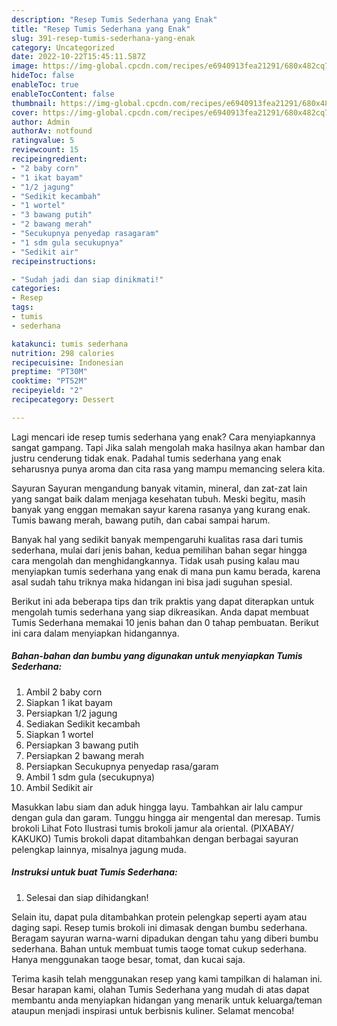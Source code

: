 ```yaml
---
description: "Resep Tumis Sederhana yang Enak"
title: "Resep Tumis Sederhana yang Enak"
slug: 391-resep-tumis-sederhana-yang-enak
category: Uncategorized
date: 2022-10-22T15:45:11.587Z
image: https://img-global.cpcdn.com/recipes/e6940913fea21291/680x482cq70/tumis-sederhana-foto-resep-utama.jpg
hideToc: false
enableToc: true
enableTocContent: false
thumbnail: https://img-global.cpcdn.com/recipes/e6940913fea21291/680x482cq70/tumis-sederhana-foto-resep-utama.jpg
cover: https://img-global.cpcdn.com/recipes/e6940913fea21291/680x482cq70/tumis-sederhana-foto-resep-utama.jpg
author: Admin
authorAv: notfound
ratingvalue: 5
reviewcount: 15
recipeingredient:
- "2 baby corn"
- "1 ikat bayam"
- "1/2 jagung"
- "Sedikit kecambah"
- "1 wortel"
- "3 bawang putih"
- "2 bawang merah"
- "Secukupnya penyedap rasagaram"
- "1 sdm gula secukupnya"
- "Sedikit air"
recipeinstructions:

- "Sudah jadi dan siap dinikmati!"
categories:
- Resep
tags:
- tumis
- sederhana

katakunci: tumis sederhana 
nutrition: 298 calories
recipecuisine: Indonesian
preptime: "PT30M"
cooktime: "PT52M"
recipeyield: "2"
recipecategory: Dessert

---
```



Lagi mencari ide resep tumis sederhana yang enak? Cara menyiapkannya sangat gampang. Tapi Jika salah mengolah maka hasilnya akan hambar dan justru cenderung tidak enak. Padahal tumis sederhana yang enak seharusnya punya aroma dan cita rasa yang mampu memancing selera kita.


Sayuran Sayuran mengandung banyak vitamin, mineral, dan zat-zat lain yang sangat baik dalam menjaga kesehatan tubuh. Meski begitu, masih banyak yang enggan memakan sayur karena rasanya yang kurang enak. Tumis bawang merah, bawang putih, dan cabai sampai harum.

Banyak hal yang sedikit banyak mempengaruhi kualitas rasa dari tumis sederhana, mulai dari jenis bahan, kedua pemilihan bahan segar hingga cara mengolah dan menghidangkannya. Tidak usah pusing kalau mau menyiapkan tumis sederhana yang enak di mana pun kamu berada, karena asal sudah tahu triknya maka hidangan ini bisa jadi suguhan spesial.


Berikut ini ada beberapa tips dan trik praktis yang dapat diterapkan untuk mengolah tumis sederhana yang siap dikreasikan. Anda dapat membuat Tumis Sederhana memakai 10 jenis bahan dan 0 tahap pembuatan. Berikut ini cara dalam menyiapkan hidangannya.

<!--inarticleads1-->

##### Bahan-bahan dan bumbu yang digunakan untuk menyiapkan Tumis Sederhana:

1. Ambil 2 baby corn
1. Siapkan 1 ikat bayam
1. Persiapkan 1/2 jagung
1. Sediakan Sedikit kecambah
1. Siapkan 1 wortel
1. Persiapkan 3 bawang putih
1. Persiapkan 2 bawang merah
1. Persiapkan Secukupnya penyedap rasa/garam
1. Ambil 1 sdm gula (secukupnya)
1. Ambil Sedikit air


Masukkan labu siam dan aduk hingga layu. Tambahkan air lalu campur dengan gula dan garam. Tunggu hingga air mengental dan meresap. Tumis brokoli Lihat Foto Ilustrasi tumis brokoli jamur ala oriental. (PIXABAY/ KAKUKO) Tumis brokoli dapat ditambahkan dengan berbagai sayuran pelengkap lainnya, misalnya jagung muda. 

<!--inarticleads2-->

##### Instruksi untuk buat Tumis Sederhana:


1. Selesai dan siap dihidangkan!

Selain itu, dapat pula ditambahkan protein pelengkap seperti ayam atau daging sapi. Resep tumis brokoli ini dimasak dengan bumbu sederhana. Beragam sayuran warna-warni dipadukan dengan tahu yang diberi bumbu sederhana. Bahan untuk membuat tumis taoge tomat cukup sederhana. Hanya menggunakan taoge besar, tomat, dan kucai saja. 

Terima kasih telah menggunakan resep yang kami tampilkan di halaman ini. Besar harapan kami, olahan Tumis Sederhana yang mudah di atas dapat membantu anda menyiapkan hidangan yang menarik untuk keluarga/teman ataupun menjadi inspirasi untuk berbisnis kuliner. Selamat mencoba!
